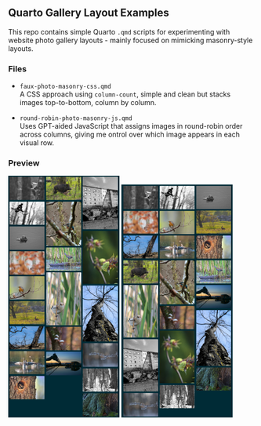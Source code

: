 ## Quarto Gallery Layout Examples

This repo contains simple Quarto `.qmd` scripts for experimenting with website photo gallery layouts - mainly focused on mimicking masonry-style layouts.

### Files

- `faux-photo-masonry-css.qmd`  
  A CSS approach using `column-count`, simple and clean but stacks images top-to-bottom, column by column.

- `round-robin-photo-masonry-js.qmd`  
  Uses GPT-aided JavaScript that assigns images in round-robin order across columns, giving me ontrol over which image appears in each visual row.

### Preview

<p float="left">
  <img src="css.png" width="45%" alt="CSS column-count layout"/>
  <img src="js.png" width="45%" alt="JS round-robin layout"/>
</p>
